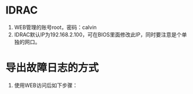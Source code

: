 # IDRAC
1. WEB管理的账号root，密码：calvin
2. IDRAC默认IP为192.168.2.100，可在BIOS里面修改此IP，同时要注意是个单独的网口。

# 导出故障日志的方式
1. 使用WEB访问后如下步骤：
 
